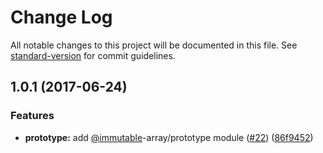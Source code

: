 # Change Log

All notable changes to this project will be documented in this file.
See [standard-version](https://github.com/conventional-changelog/standard-version) for commit guidelines.

<a name="1.0.1"></a>
## 1.0.1 (2017-06-24)


### Features

* **prototype:** add [@immutable](https://github.com/immutable)-array/prototype module ([#22](https://github.com/azu/immutable-array-prototype/issues/22)) ([86f9452](https://github.com/azu/immutable-array-prototype/commit/86f9452))
